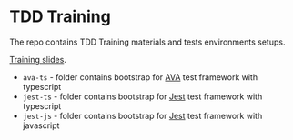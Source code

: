 # TDD Training
The repo contains TDD Training materials and tests environments setups.

[Training slides](https://slides.com/andreykucherenko/test-driven-development#/).

 - `ava-ts` - folder contains bootstrap for [AVA](https://github.com/avajs/ava) test framework with typescript
 - `jest-ts` - folder contains bootstrap for [Jest](https://jestjs.io/) test framework with typescript
 - `jest-js` - folder contains bootstrap for [Jest](https://jestjs.io/) test framework with javascript
